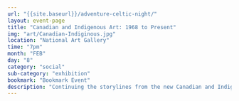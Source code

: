 ```yaml
---
url: "{{site.baseurl}}/adventure-celtic-night/"
layout: event-page
title: "Canadian and Indigenous Art: 1968 to Present"
img: "art/Canadian-Indiginous.jpg"
location: "National Art Gallery"
time: "7pm"
month: "FEB"
day: "8"
category: "social"
sub-category: "exhibition"
bookmark: "Bookmark Event"
description: "Continuing the storylines from the new Canadian and Indigenous Galleries, this special exhibition invites visitors to experience more than 150 works in all media, including sculpture, painting, video art, installation, drawing and photography. From the feminist art movement of the 1970s to present-day Inuit art, the richness of the national Canadian and Indigenous contemporary art collections is on full display. Highlights include Shary Boyle’s work on paper Untitled (the Porcelain Fantasy series), Joyce Wieland’s O Canada, and Brian Jungen’s impressive sculptures inspired by whale skeletons: Shapeshifter and Vienna."
---
```

